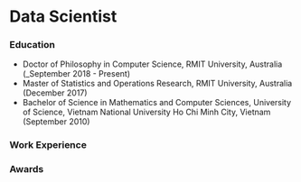 # Data Scientist

### Education
- Doctor of Philosophy in Computer Science, RMIT University, Australia (_September 2018 - Present)
- Master of Statistics and Operations Research, RMIT University, Australia (December 2017)
- Bachelor of Science in Mathematics and Computer Sciences, University of Science, Vietnam National University Ho Chi Minh City, Vietnam (September 2010)

### Work Experience

### Awards
